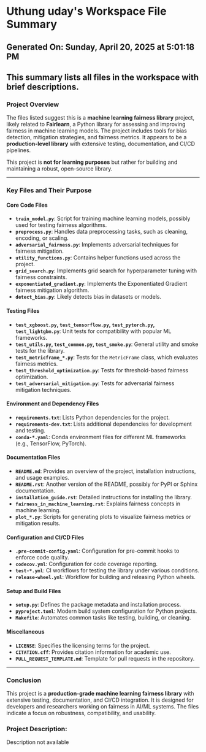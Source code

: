 # Uthung uday's Workspace File Summary
## Generated On: Sunday, April 20, 2025 at 5:01:18 PM
This summary lists all files in the workspace with brief descriptions.
---
### Project Overview
The files listed suggest this is a **machine learning fairness library** project, likely related to **Fairlearn**, a Python library for assessing and improving fairness in machine learning models. The project includes tools for bias detection, mitigation strategies, and fairness metrics. It appears to be a **production-level library** with extensive testing, documentation, and CI/CD pipelines.

This project is **not for learning purposes** but rather for building and maintaining a robust, open-source library.

---

### Key Files and Their Purpose

#### **Core Code Files**
- **`train_model.py`**: Script for training machine learning models, possibly used for testing fairness algorithms.
- **`preprocess.py`**: Handles data preprocessing tasks, such as cleaning, encoding, or scaling.
- **`adversarial_fairness.py`**: Implements adversarial techniques for fairness mitigation.
- **`utility_functions.py`**: Contains helper functions used across the project.
- **`grid_search.py`**: Implements grid search for hyperparameter tuning with fairness constraints.
- **`exponentiated_gradient.py`**: Implements the Exponentiated Gradient fairness mitigation algorithm.
- **`detect_bias.py`**: Likely detects bias in datasets or models.

#### **Testing Files**
- **`test_xgboost.py`, `test_tensorflow.py`, `test_pytorch.py`, `test_lightgbm.py`**: Unit tests for compatibility with popular ML frameworks.
- **`test_utils.py`, `test_common.py`, `test_smoke.py`**: General utility and smoke tests for the library.
- **`test_metricframe_*.py`**: Tests for the `MetricFrame` class, which evaluates fairness metrics.
- **`test_threshold_optimization.py`**: Tests for threshold-based fairness optimization.
- **`test_adversarial_mitigation.py`**: Tests for adversarial fairness mitigation techniques.

#### **Environment and Dependency Files**
- **`requirements.txt`**: Lists Python dependencies for the project.
- **`requirements-dev.txt`**: Lists additional dependencies for development and testing.
- **`conda-*.yaml`**: Conda environment files for different ML frameworks (e.g., TensorFlow, PyTorch).

#### **Documentation Files**
- **`README.md`**: Provides an overview of the project, installation instructions, and usage examples.
- **`README.rst`**: Another version of the README, possibly for PyPI or Sphinx documentation.
- **`installation_guide.rst`**: Detailed instructions for installing the library.
- **`fairness_in_machine_learning.rst`**: Explains fairness concepts in machine learning.
- **`plot_*.py`**: Scripts for generating plots to visualize fairness metrics or mitigation results.

#### **Configuration and CI/CD Files**
- **`.pre-commit-config.yaml`**: Configuration for pre-commit hooks to enforce code quality.
- **`codecov.yml`**: Configuration for code coverage reporting.
- **`test-*.yml`**: CI workflows for testing the library under various conditions.
- **`release-wheel.yml`**: Workflow for building and releasing Python wheels.

#### **Setup and Build Files**
- **`setup.py`**: Defines the package metadata and installation process.
- **`pyproject.toml`**: Modern build system configuration for Python projects.
- **`Makefile`**: Automates common tasks like testing, building, or cleaning.

#### **Miscellaneous**
- **`LICENSE`**: Specifies the licensing terms for the project.
- **`CITATION.cff`**: Provides citation information for academic use.
- **`PULL_REQUEST_TEMPLATE.md`**: Template for pull requests in the repository.

---

### Conclusion
This project is a **production-grade machine learning fairness library** with extensive testing, documentation, and CI/CD integration. It is designed for developers and researchers working on fairness in AI/ML systems. The files indicate a focus on robustness, compatibility, and usability. 
### Project Description:
 Description not available
